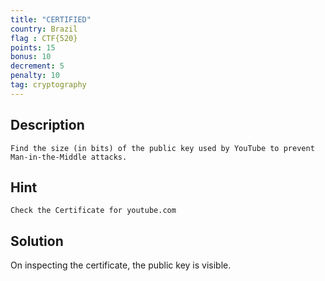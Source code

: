 ```yaml
---
title: "CERTIFIED"
country: Brazil
flag : CTF{520}
points: 15
bonus: 10
decrement: 5
penalty: 10
tag: cryptography
---
```


## Description

```
Find the size (in bits) of the public key used by YouTube to prevent Man-in-the-Middle attacks.
```

## Hint

```
Check the Certificate for youtube.com
```

## Solution

On inspecting the certificate, the public key is visible.
